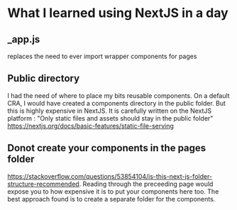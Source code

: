 # What I learned using NextJS in a day

## _app.js
replaces the need to ever import wrapper components for pages

## Public directory
I had the need of where to place my bits reusable components. On a default CRA, I would have created a components directory in the public folder. But this is
highly expensive in NextJS. It is carefully written on the NextJS platform : "Only static files and assets should stay in the public folder"
https://nextjs.org/docs/basic-features/static-file-serving

## Donot create your components in the pages folder
https://stackoverflow.com/questions/53854104/is-this-next-js-folder-structure-recommended. Reading through 
the preceeding page would expose you to how expensive it is to put your components here too.
The best approach found is to create a separate folder for the components.


